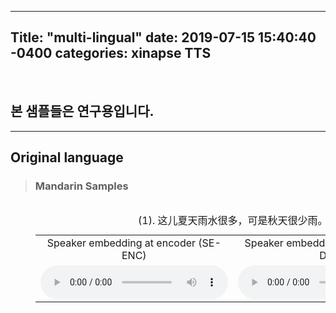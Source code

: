---
Title: "multi-lingual"
date: 2019-07-15 15:40:40 -0400
categories: xinapse TTS
-
<br><h2>본 샘플들은 연구용입니다.</h2>
<hr>
<h2 align="left">Original language</h2>
<div style="height: 420px">
  <blockquote>
    <table align="left">
      <h3 align="left">Mandarin Samples</h3>
      <caption align="left">(1). 这儿夏天雨水很多，可是秋天很少雨。</caption>
      <tr>      
        <td align="center" width=400>Speaker embedding at encoder (SE-ENC)</td>
        <td align="center" width=500>Speaker embedding at decoder (SE-DEC)</td>
      </tr>   
      <tr>
          <td align="center" width=400><audio src="samples/SE-ENC/cn/000527.wav" controls=""></audio></td>
          <td align="center" width=400><audio src="samples/SE-DEC/cn/000527.wav" controls=""></audio></td>
      </tr>
   </table>
  </blockquote>
</div>
